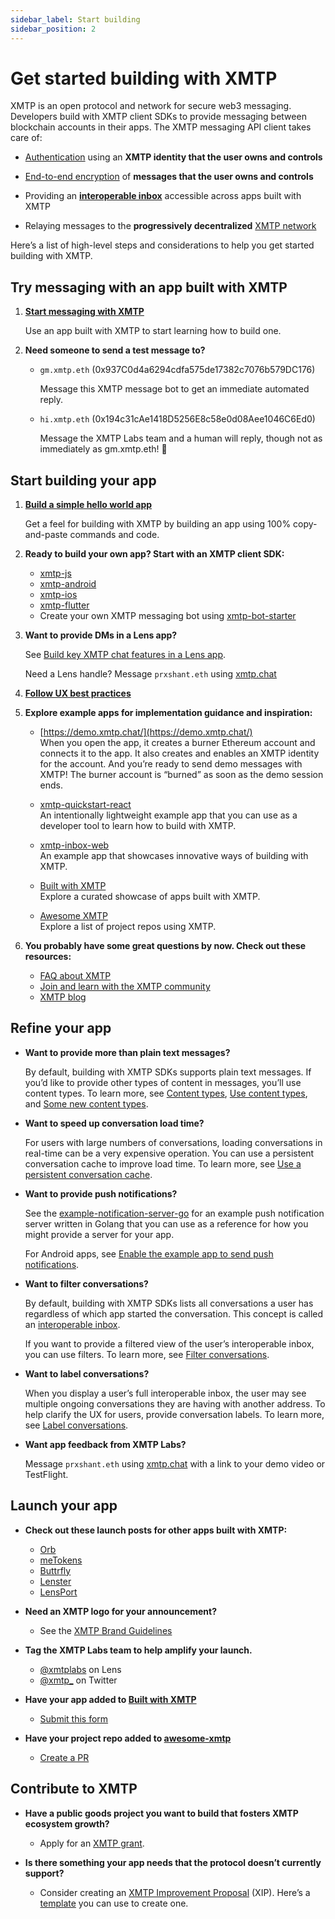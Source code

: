 ```yaml
---
sidebar_label: Start building
sidebar_position: 2
---
```


# Get started building with XMTP

XMTP is an open protocol and network for secure web3 messaging. Developers build with XMTP client SDKs to provide messaging between blockchain accounts in their apps. The XMTP messaging API client takes care of:

- [Authentication](https://xmtp.org/docs/dev-concepts/account-signatures) using an **XMTP identity that the user owns and controls**

- [End-to-end encryption](https://xmtp.org/docs/dev-concepts/invitation-and-message-encryption) of **messages that the user owns and controls**

- Providing an **[interoperable inbox](https://xmtp.org/docs/dev-concepts/interoperable-inbox)** accessible across apps built with XMTP

- Relaying messages to the **progressively decentralized** [XMTP network](https://xmtp.org/docs/dev-concepts/architectural-overview#network-layer)

Here’s a list of high-level steps and considerations to help you get started building with XMTP.

## Try messaging with an app built with XMTP

1. [**Start messaging with XMTP**](https://xmtp.org/docs/client-sdk/javascript/tutorials/start-messaging)
    
    Use an app built with XMTP to start learning how to build one.
    
2. **Need someone to send a test message to?**
    - `gm.xmtp.eth` (0x937C0d4a6294cdfa575de17382c7076b579DC176)  
    
        Message this XMTP message bot to get an immediate automated reply. 
        
    - `hi.xmtp.eth` (0x194c31cAe1418D5256E8c58e0d08Aee1046C6Ed0)  
    
        Message the XMTP Labs team and a human will reply, though not as immediately as gm.xmtp.eth! 🤖
        

## Start building your app

1. [**Build a simple hello world app**](https://xmtp.org/docs/client-sdk/javascript/tutorials/build-an-xmtp-hello-world-app)
    
    Get a feel for building with XMTP by building an app using 100% copy-and-paste commands and code.
    
2. **Ready to build your own app? Start with an XMTP client SDK:**

    - [xmtp-js](https://github.com/xmtp/xmtp-js)
    - [xmtp-android](https://github.com/xmtp/xmtp-android)
    - [xmtp-ios](https://github.com/xmtp/xmtp-ios)
    - [xmtp-flutter](https://github.com/xmtp/xmtp-flutter)
    - Create your own XMTP messaging bot using [xmtp-bot-starter](https://github.com/xmtp/xmtp-bot-starter)

3. **Want to provide DMs in a Lens app?**

    See [Build key XMTP chat features in a Lens app](https://xmtp.org/docs/client-sdk/javascript/tutorials/build-key-xmtp-chat-features-in-a-lens-app).
    
    Need a Lens handle? Message `prxshant.eth` using [xmtp.chat](https://xmtp.chat/)
    
4. [**Follow UX best practices**](https://xmtp.org/docs/dev-concepts/ux-best-practices)

5. **Explore example apps for implementation guidance and inspiration:**

    - [https://demo.xmtp.chat/](https://demo.xmtp.chat/)  
    When you open the app, it creates a burner Ethereum account and connects it to the app. It also creates and enables an XMTP identity for the account. And you’re ready to send demo messages with XMTP! The burner account is “burned” as soon as the demo session ends.
        
    - [xmtp-quickstart-react](https://github.com/xmtp/xmtp-quickstart-react)  
    An intentionally lightweight example app that you can use as a developer tool to learn how to build with XMTP.
        
    - [xmtp-inbox-web](https://github.com/xmtp-labs/xmtp-inbox-web)  
    An example app that showcases innovative ways of building with XMTP.
        
    - [Built with XMTP](https://xmtp.org/built-with-xmtp)  
    Explore a curated showcase of apps built with XMTP.
        
    - [Awesome XMTP](https://github.com/xmtp/awesome-xmtp)  
    Explore a list of project repos using XMTP.
        
6. **You probably have some great questions by now. Check out these resources:**

    - [FAQ about XMTP](https://xmtp.org/docs/dev-concepts/faq)
    - [Join and learn with the XMTP community](https://xmtp.org/community)
    - [XMTP blog](https://xmtp.org/blog)

## Refine your app

- **Want to provide more than plain text messages?**  

  By default, building with XMTP SDKs supports plain text messages. If you’d like to provide other types of content in messages, you’ll use content types. To learn more, see [Content types](https://xmtp.org/docs/dev-concepts/content-types), [Use content types](https://xmtp.org/docs/client-sdk/javascript/tutorials/use-content-types), and [Some new content types](https://xmtp.org/blog/attachments-and-remote-attachments).
    
- **Want to speed up conversation load time?**  

  For users with large numbers of conversations, loading conversations in real-time can be a very expensive operation. You can use a persistent conversation cache to improve load time. To learn more, see [Use a persistent conversation cache](https://xmtp.org/docs/client-sdk/javascript/tutorials/use-a-persistent-conversation-cache).
    
- **Want to provide push notifications?**  

  See the [example-notification-server-go](https://github.com/xmtp/example-notification-server-go) for an example push notification server written in Golang that you can use as a reference for how you might provide a server for your app.  

    For Android apps, see [Enable the example app to send push notifications](https://github.com/xmtp/xmtp-android/blob/main/library/src/main/java/org/xmtp/android/library/push/README.md).
    
- **Want to filter conversations?**  

  By default, building with XMTP SDKs lists all conversations a user has regardless of which app started the conversation. This concept is called an [interoperable inbox](https://xmtp.org/docs/dev-concepts/interoperable-inbox).

    If you want to provide a filtered view of the user’s interoperable inbox, you can use filters. To learn more, see [Filter conversations](https://xmtp.org/docs/client-sdk/javascript/tutorials/filter-conversations).
    
- **Want to label conversations?**  

  When you display a user’s full interoperable inbox, the user may see multiple ongoing conversations they are having with another address. To help clarify the UX for users, provide conversation labels. To learn more, see [Label conversations](https://xmtp.org/docs/client-sdk/javascript/tutorials/label-conversations).
    
- **Want app feedback from XMTP Labs?**  

  Message `prxshant.eth` using [xmtp.chat](https://xmtp.chat/) with a link to your demo video or TestFlight.

## Launch your app

- **Check out these launch posts for other apps built with XMTP:**

    - [Orb](https://twitter.com/orbapp_/status/1618659601154715649?s=20)
    - [meTokens](https://twitter.com/meTokens/status/1597983759462436870?s=20&t=wHy9mBrNR5ri146CbhCMUw)
    - [Buttrfly](https://twitter.com/0xMoe_/status/1603126849852563456?s=20&t=wHy9mBrNR5ri146CbhCMUw)
    - [Lenster](https://twitter.com/lensterxyz/status/1588203593257009152?s=20&t=wHy9mBrNR5ri146CbhCMUw)
    - [LensPort](https://twitter.com/lensport_io/status/1602370688139939841?s=20&t=wHy9mBrNR5ri146CbhCMUw)

- **Need an XMTP logo for your announcement?**  

  - See the [XMTP Brand Guidelines](https://github.com/xmtp/brand)
    
- **Tag the XMTP Labs team to help amplify your launch.**

  - [@xmtplabs](https://lenster.xyz/u/xmtplabs) on Lens
  - [@xmtp_](https://twitter.com/xmtp_) on Twitter
    
- **Have your app added to [Built with XMTP](https://xmtp.org/built-with-xmtp)**  

  - [Submit this form](https://forms.gle/p1VgVtkoGfHXANXt5)
    
- **Have your project repo added to [awesome-xmtp](https://github.com/xmtp/awesome-xmtp)**  

  - [Create a PR](https://github.com/xmtp/awesome-xmtp)
    

## Contribute to XMTP

- **Have a public goods project you want to build that fosters XMTP ecosystem growth?**  

  - Apply for an [XMTP grant](https://xmtp.org/grants).
    
- **Is there something your app needs that the protocol doesn’t currently support?**  

  - Consider creating an [XMTP Improvement Proposal](https://github.com/xmtp/XIPs/blob/ae6fc638332f57f918d82a096f69b1e79df0bd0a/XIPs/xip-0-purpose-process.md) (XIP). Here’s a [template](https://github.com/xmtp/XIPs/blob/main/xip-template.md) you can use to create one.
